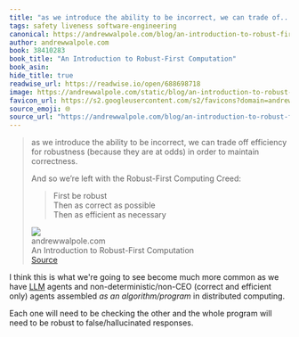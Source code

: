 ```yaml
---
title: "as we introduce the ability to be incorrect, we can trade of..."
tags: safety liveness software-engineering
canonical: https://andrewwalpole.com/blog/an-introduction-to-robust-first-computation/
author: andrewwalpole.com
book: 38410283
book_title: "An Introduction to Robust-First Computation"
book_asin: 
hide_title: true
readwise_url: https://readwise.io/open/688698718
image: https://andrewwalpole.com/static/blog/an-introduction-to-robust-first-computation.png
favicon_url: https://s2.googleusercontent.com/s2/favicons?domain=andrewwalpole.com
source_emoji: 🌐
source_url: "https://andrewwalpole.com/blog/an-introduction-to-robust-first-computation/#:~:text=as%20we%20introduce,efficient%20as%20necessary"
---
```


> as we introduce the ability to be incorrect, we can trade off efficiency for robustness (because they are at odds) in order to maintain correctness.
> 
> And so we’re left with the Robust-First Computing Creed:
> 
> > First be robust  
> > Then as correct as possible  
> > Then as efficient as necessary
> <div class="quoteback-footer"><div class="quoteback-avatar"><img class="mini-favicon" src="https://s2.googleusercontent.com/s2/favicons?domain=andrewwalpole.com"></div><div class="quoteback-metadata"><div class="metadata-inner"><span style="display:none">FROM:</span><div aria-label="andrewwalpole.com" class="quoteback-author"> andrewwalpole.com</div><div aria-label="An Introduction to Robust-First Computation" class="quoteback-title"> An Introduction to Robust-First Computation</div></div></div><div class="quoteback-backlink"><a target="_blank" aria-label="go to the full text of this quotation" rel="noopener" href="https://andrewwalpole.com/blog/an-introduction-to-robust-first-computation/#:~:text=as%20we%20introduce,efficient%20as%20necessary" class="quoteback-arrow"> Source</a></div></div>

I think this is what we're going to see become much more common as we have [LLM](https://www.joshbeckman.org/tags/#llm) agents and non-deterministic/non-CEO (correct and efficient only) agents assembled _as an algorithm/program_ in distributed computing.

Each one will need to be checking the other and the whole program will need to be robust to false/hallucinated responses.
